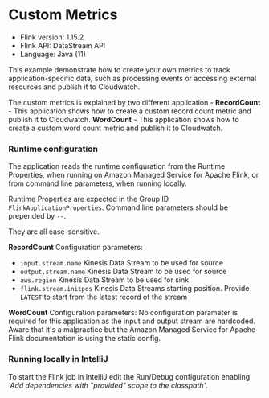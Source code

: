 # Custom Metrics

* Flink version: 1.15.2
* Flink API: DataStream API
* Language: Java (11)


This example demonstrate how to create your own metrics to track application-specific data, such as processing events or accessing external resources and publish it to Cloudwatch.

The custom metrics is explained by two different application -
**RecordCount** - This application shows how to create a custom record count metric and publish it to Cloudwatch.
**WordCount** - This application shows how to create a custom word count metric and publish it to Cloudwatch.

### Runtime configuration

The application reads the runtime configuration from the Runtime Properties, when running on Amazon Managed Service for Apache Flink,
or from command line parameters, when running locally.

Runtime Properties are expected in the Group ID `FlinkApplicationProperties`.
Command line parameters should be prepended by `--`.

They are all case-sensitive.

**RecordCount** Configuration parameters:

* `input.stream.name` Kinesis Data Stream to be used for source
* `output.stream.name` Kinesis Data Stream to be used for source
* `aws.region` Kinesis Data Stream to be used for sink
* `flink.stream.initpos` Kinesis Data Streams starting position. Provide `LATEST` to start from the latest record of the stream

**WordCount** Configuration parameters:
No configuration parameter is required for this application as the input and output stream are hardcoded. 
Aware that it's a malpractice but the Amazon Managed Service for Apache Flink documentation is using the static config.

### Running locally in IntelliJ

To start the Flink job in IntelliJ edit the Run/Debug configuration enabling *'Add dependencies with "provided" scope to the classpath'*.
